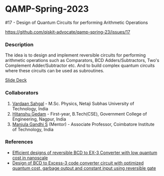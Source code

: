 # QAMP-Spring-2023
#17 - Design of Quantum Circuits for performing Arithmetic Operations

https://github.com/qiskit-advocate/qamp-spring-23/issues/17

### Description
The idea is to design and implement reversible circuits for performing arithmetic operations such as Comparators, BCD Adders/Subtractors, Two's Complement Adder/Subtractor etc. And to build complex quantum circuits where these circuits can be used as subroutines.

[Slide Deck](https://github.com/ManjulaGandhi/QAMP-Spring-2023/files/12035727/Final.Presentation.pdf)

### Collaborators
1. [Vardaan Sahgal](https://linkedin.com/in/vardaansahgal) - M.Sc. Physics, Netaji Subhas University of Technology, India
2. [Hitanshu Gedam](https://www.linkedin.com/in/hitanshu-gedam/) - First-year, B.Tech(CSE), Government College of Engineering, Nagpur, India
3. [Manjula Gandhi S](https://www.linkedin.com/in/dr-manjula-gandhi-s-3a4b6a110/) (Mentor) - Associate Professor, Coimbatore Institute of Technology, India

### References
 - [Efficient designs of reversible BCD to EX-3 Converter with low quantum cost in nanoscale](https://doi.org/10.1142/S0219749920500203)
 - [Design of BCD to Excess-3 code converter circuit with optimized quantum cost, garbage output and constant input using reversible gate](https://doi.org/10.1142/S0219749918500612)
